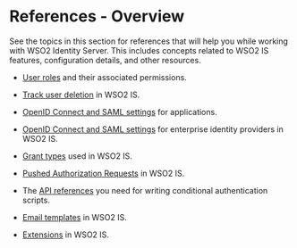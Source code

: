 # References - Overview

See the topics in this section for references that will help you while working with WSO2 Identity Server. This includes concepts related to WSO2 IS features, configuration details, and other resources.

- [User roles]({{base_path}}/references/user-management/user-roles/) and their associated permissions.

- [Track user deletion]({{base_path}}/references/user-management/track-deletion/) in WSO2 IS.

- [OpenID Connect and SAML settings]({{base_path}}/references/app-settings/) for applications.

- [OpenID Connect and SAML settings]({{base_path}}/references/idp-settings/) for enterprise identity providers in WSO2 IS.

- [Grant types]({{base_path}}/references/grant-types/) used in WSO2 IS.

- [Pushed Authorization Requests]({{base_path}}/references/pushed-authorization-requests/) in WSO2 IS.

- The [API references]({{base_path}}/references/conditional-auth/api-reference/) you need for writing conditional authentication scripts.

- [Email templates]({{base_path}}/references/email-templates/) in WSO2 IS.

- [Extensions]({{base_path}}/references/extend) in WSO2 IS.